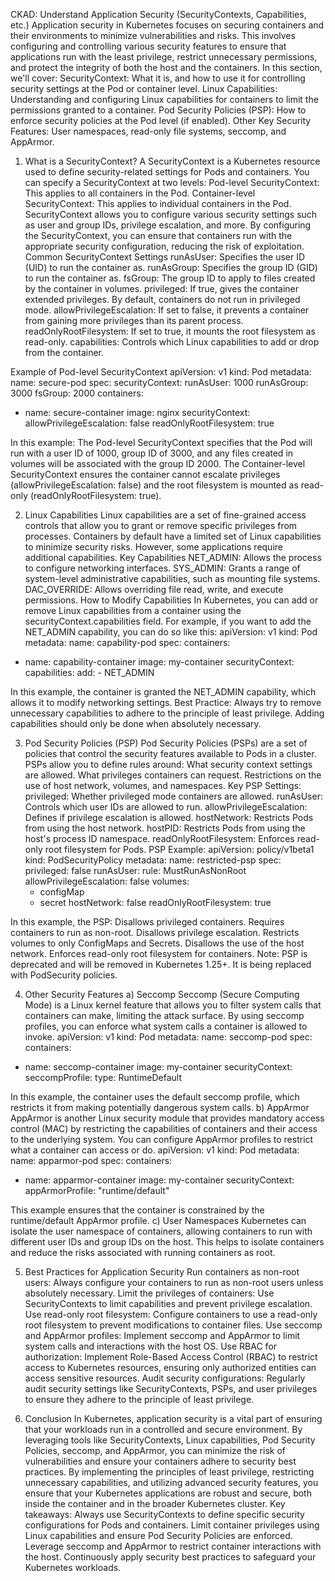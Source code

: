 CKAD: Understand Application Security (SecurityContexts, Capabilities, etc.)
Application security in Kubernetes focuses on securing containers and their environments to minimize vulnerabilities and risks. This involves configuring and controlling various security features to ensure that applications run with the least privilege, restrict unnecessary permissions, and protect the integrity of both the host and the containers.
In this section, we'll cover:
SecurityContext: What it is, and how to use it for controlling security settings at the Pod or container level.
Linux Capabilities: Understanding and configuring Linux capabilities for containers to limit the permissions granted to a container.
Pod Security Policies (PSP): How to enforce security policies at the Pod level (if enabled).
Other Key Security Features: User namespaces, read-only file systems, seccomp, and AppArmor.

1. What is a SecurityContext?
A SecurityContext is a Kubernetes resource used to define security-related settings for Pods and containers. You can specify a SecurityContext at two levels:
Pod-level SecurityContext: This applies to all containers in the Pod.
Container-level SecurityContext: This applies to individual containers in the Pod.
SecurityContext allows you to configure various security settings such as user and group IDs, privilege escalation, and more. By configuring the SecurityContext, you can ensure that containers run with the appropriate security configuration, reducing the risk of exploitation.
Common SecurityContext Settings
runAsUser: Specifies the user ID (UID) to run the container as.
runAsGroup: Specifies the group ID (GID) to run the container as.
fsGroup: The group ID to apply to files created by the container in volumes.
privileged: If true, gives the container extended privileges. By default, containers do not run in privileged mode.
allowPrivilegeEscalation: If set to false, it prevents a container from gaining more privileges than its parent process.
readOnlyRootFilesystem: If set to true, it mounts the root filesystem as read-only.
capabilities: Controls which Linux capabilities to add or drop from the container.

Example of Pod-level SecurityContext
apiVersion: v1
kind: Pod
metadata:
  name: secure-pod
spec:
  securityContext:
    runAsUser: 1000
    runAsGroup: 3000
    fsGroup: 2000
  containers:
  - name: secure-container
    image: nginx
    securityContext:
      allowPrivilegeEscalation: false
      readOnlyRootFilesystem: true

In this example:
The Pod-level SecurityContext specifies that the Pod will run with a user ID of 1000, group ID of 3000, and any files created in volumes will be associated with the group ID 2000.
The Container-level SecurityContext ensures the container cannot escalate privileges (allowPrivilegeEscalation: false) and the root filesystem is mounted as read-only (readOnlyRootFilesystem: true).

2. Linux Capabilities
Linux capabilities are a set of fine-grained access controls that allow you to grant or remove specific privileges from processes. Containers by default have a limited set of Linux capabilities to minimize security risks. However, some applications require additional capabilities.
Key Capabilities
NET_ADMIN: Allows the process to configure networking interfaces.
SYS_ADMIN: Grants a range of system-level administrative capabilities, such as mounting file systems.
DAC_OVERRIDE: Allows overriding file read, write, and execute permissions.
How to Modify Capabilities
In Kubernetes, you can add or remove Linux capabilities from a container using the securityContext.capabilities field. For example, if you want to add the NET_ADMIN capability, you can do so like this:
apiVersion: v1
kind: Pod
metadata:
  name: capability-pod
spec:
  containers:
  - name: capability-container
    image: my-container
    securityContext:
      capabilities:
        add:
        - NET_ADMIN

In this example, the container is granted the NET_ADMIN capability, which allows it to modify networking settings.
Best Practice:
Always try to remove unnecessary capabilities to adhere to the principle of least privilege. Adding capabilities should only be done when absolutely necessary.

3. Pod Security Policies (PSP)
Pod Security Policies (PSPs) are a set of policies that control the security features available to Pods in a cluster. PSPs allow you to define rules around:
What security context settings are allowed.
What privileges containers can request.
Restrictions on the use of host network, volumes, and namespaces.
Key PSP Settings:
privileged: Whether privileged mode containers are allowed.
runAsUser: Controls which user IDs are allowed to run.
allowPrivilegeEscalation: Defines if privilege escalation is allowed.
hostNetwork: Restricts Pods from using the host network.
hostPID: Restricts Pods from using the host's process ID namespace.
readOnlyRootFilesystem: Enforces read-only root filesystem for Pods.
PSP Example:
apiVersion: policy/v1beta1
kind: PodSecurityPolicy
metadata:
  name: restricted-psp
spec:
  privileged: false
  runAsUser:
    rule: MustRunAsNonRoot
  allowPrivilegeEscalation: false
  volumes:
    - configMap
    - secret
  hostNetwork: false
  readOnlyRootFilesystem: true

In this example, the PSP:
Disallows privileged containers.
Requires containers to run as non-root.
Disallows privilege escalation.
Restricts volumes to only ConfigMaps and Secrets.
Disallows the use of the host network.
Enforces read-only root filesystem for containers.
Note: PSP is deprecated and will be removed in Kubernetes 1.25+. It is being replaced with PodSecurity policies.

4. Other Security Features
a) Seccomp
Seccomp (Secure Computing Mode) is a Linux kernel feature that allows you to filter system calls that containers can make, limiting the attack surface. By using seccomp profiles, you can enforce what system calls a container is allowed to invoke.
apiVersion: v1
kind: Pod
metadata:
  name: seccomp-pod
spec:
  containers:
  - name: seccomp-container
    image: my-container
    securityContext:
      seccompProfile:
        type: RuntimeDefault

In this example, the container uses the default seccomp profile, which restricts it from making potentially dangerous system calls.
b) AppArmor
AppArmor is another Linux security module that provides mandatory access control (MAC) by restricting the capabilities of containers and their access to the underlying system. You can configure AppArmor profiles to restrict what a container can access or do.
apiVersion: v1
kind: Pod
metadata:
  name: apparmor-pod
spec:
  containers:
  - name: apparmor-container
    image: my-container
    securityContext:
      appArmorProfile: "runtime/default"

This example ensures that the container is constrained by the runtime/default AppArmor profile.
c) User Namespaces
Kubernetes can isolate the user namespace of containers, allowing containers to run with different user IDs and group IDs on the host. This helps to isolate containers and reduce the risks associated with running containers as root.

5. Best Practices for Application Security
Run containers as non-root users: Always configure your containers to run as non-root users unless absolutely necessary.
Limit the privileges of containers: Use SecurityContexts to limit capabilities and prevent privilege escalation.
Use read-only root filesystem: Configure containers to use a read-only root filesystem to prevent modifications to container files.
Use seccomp and AppArmor profiles: Implement seccomp and AppArmor to limit system calls and interactions with the host OS.
Use RBAC for authorization: Implement Role-Based Access Control (RBAC) to restrict access to Kubernetes resources, ensuring only authorized entities can access sensitive resources.
Audit security configurations: Regularly audit security settings like SecurityContexts, PSPs, and user privileges to ensure they adhere to the principle of least privilege.

6. Conclusion
In Kubernetes, application security is a vital part of ensuring that your workloads run in a controlled and secure environment. By leveraging tools like SecurityContexts, Linux capabilities, Pod Security Policies, seccomp, and AppArmor, you can minimize the risk of vulnerabilities and ensure your containers adhere to security best practices.
By implementing the principles of least privilege, restricting unnecessary capabilities, and utilizing advanced security features, you ensure that your Kubernetes applications are robust and secure, both inside the container and in the broader Kubernetes cluster.
Key takeaways:
Always use SecurityContexts to define specific security configurations for Pods and containers.
Limit container privileges using Linux capabilities and ensure Pod Security Policies are enforced.
Leverage seccomp and AppArmor to restrict container interactions with the host.
Continuously apply security best practices to safeguard your Kubernetes workloads.
